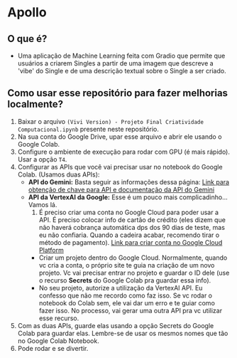 # Apollo

## O que é?
* Uma aplicação de Machine Learning feita com Gradio que permite que usuários a criarem Singles a partir de uma imagem que descreve a 'vibe' do Single e de uma descrição textual sobre o Single a ser criado.

## Como usar esse repositório para fazer melhorias localmente?
1. Baixar o arquivo ```(Vivi Version) - Projeto Final Criatividade Computacional.ipynb``` presente neste repositório.
2. Na sua conta do Google Drive, upar esse arquivo e abrir ele usando o Google Colab.
3. Configure o ambiente de execução para rodar com GPU (é mais rápido). Usar a opção ```T4```.
4. Configurar as APIs que você vai precisar usar no notebook do Google Colab. (Usamos duas APIs):
    * __API do Gemini:__ Basta seguir as informações dessa página: [Link para obtenção de chave para API e documentação da API do Gemini](https://ai.google.dev/)
    * __API da VertexAI da Google:__ Esse é um pouco mais complicadinho... Vamos lá.
         1. É preciso criar uma conta no Google Cloud para poder usar a API. É preciso colocar info de cartão de crédito (eles dizem que não haverá cobrança automática dps dos 90 dias de teste, mas eu não confiaria. Quando a cadeira acabar, recomendo tirar o método de pagamento). [Link para criar conta no Google Cloud Platform](https://accounts.google.com/v3/signin/)
         * Criar um projeto dentro do Google Cloud. Normalmente, quando vc cria a conta, o próprio site te guia na criação de um novo projeto. Vc vai precisar entrar no projeto e guardar o ID dele (use o recurso __Secrets__ do Google Colab pra guardar essa info).
         * No seu projeto, autorize a utilização da VertexAI API. Eu confesso que não me recordo como faz isso. Se vc rodar o notebook do Colab sem, ele vai dar um erro e te guiar como fazer isso. No processo, vai gerar uma outra API pra vc utilizar esse recurso.
5. Com as duas APIs, guarde elas usando a opção Secrets do Google Colab para guardar elas. Lembre-se de usar os mesmos nomes que tão no Google Colab Notebook.
6. Pode rodar e se divertir.
